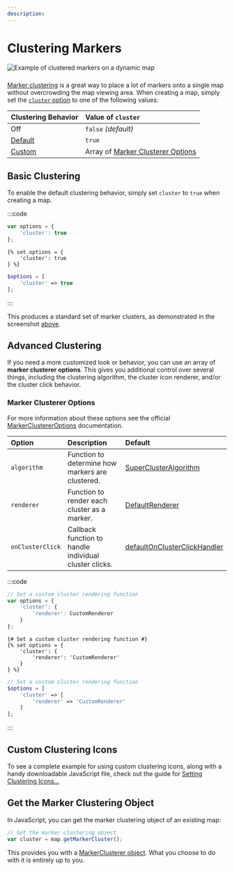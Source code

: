 ```yaml
---
description:
---
```


# Clustering Markers

<img class="dropshadow" :src="$withBase('/images/maps/clustering-markers.png')" alt="Example of clustered markers on a dynamic map" style="margin-bottom:9px">

[Marker clustering](https://googlemaps.github.io/js-markerclusterer/) is a great way to place a lot of markers onto a single map without overcrowding the map viewing area. When creating a map, simply set the [`cluster` option](/dynamic-maps/basic-map-management/#dynamic-map-options) to one of the following values:

| Clustering Behavior            | Value of `cluster`
|:-------------------------------|:-------------------
| Off                            | `false` _(default)_
| [Default](#basic-clustering)   | `true`
| [Custom](#advanced-clustering) | Array of [Marker Clusterer Options](#marker-clusterer-options)

## Basic Clustering

To enable the default clustering behavior, simply set `cluster` to `true` when creating a map.

:::code
```js
var options = {
    'cluster': true
};
```
```twig
{% set options = {
    'cluster': true
} %}
```
```php
$options = [
    'cluster' => true
];
```
:::

This produces a standard set of marker clusters, as demonstrated in the screenshot [above](#).

## Advanced Clustering

If you need a more customized look or behavior, you can use an array of **marker clusterer options**. This gives you additional control over several things, including the clustering algorithm, the cluster icon renderer, and/or the cluster click behavior.

### Marker Clusterer Options

For more information about these options see the official [MarkerClustererOptions](https://googlemaps.github.io/js-markerclusterer/interfaces/MarkerClustererOptions.html) documentation.

| Option           | Description | Default
|:-----------------|:------------|:--------
| `algorithm`      | Function to determine how markers are clustered. | [SuperClusterAlgorithm](https://googlemaps.github.io/js-markerclusterer/classes/SuperClusterAlgorithm.html)
| `renderer`       | Function to render each cluster as a marker. | [DefaultRenderer](https://googlemaps.github.io/js-markerclusterer/classes/DefaultRenderer.html)
| `onClusterClick` | Callback function to handle individual cluster clicks. | [defaultOnClusterClickHandler](https://googlemaps.github.io/js-markerclusterer/modules.html#defaultOnClusterClickHandler)

:::code
```js
// Set a custom cluster rendering function
var options = {
    'cluster': {
        'renderer': CustomRenderer
    }
};
```
```twig
{# Set a custom cluster rendering function #}
{% set options = {
    'cluster': {
        'renderer': 'CustomRenderer'
    }
} %}
```
```php
// Set a custom cluster rendering function
$options = [
    'cluster' => [
        'renderer' => 'CustomRenderer'
    ]
];
```
:::

## Custom Clustering Icons

To see a complete example for using custom clustering icons, along with a handy downloadable JavaScript file, check out the guide for [Setting Clustering Icons...](/guides/setting-clustering-icons/)

## Get the Marker Clustering Object

In JavaScript, you can get the marker clustering object of an existing map:

```js
// Get the marker clustering object
var cluster = map.getMarkerCluster();
```

This provides you with a [MarkerClusterer object](https://googlemaps.github.io/js-markerclusterer/classes/MarkerClusterer.html). What you choose to do with it is entirely up to you.
